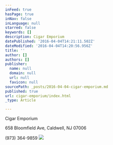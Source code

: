 ```yaml
---
inFeed: true
hasPage: true
inNav: false
inLanguage: null
starred: false
keywords: []
description: Cigar Emporium
datePublished: '2016-04-04T14:21:11.502Z'
dateModified: '2016-04-04T14:20:56.956Z'
title: ''
author: []
authors: []
publisher:
  name: null
  domain: null
  url: null
  favicon: null
sourcePath: _posts/2016-04-04-cigar-emporium.md
published: true
url: cigar-emporium/index.html
_type: Article

---
```

Cigar Emporium

658 Bloomfield Ave, Caldwell, NJ 07006

(973) 364-9859
![](https://the-grid-user-content.s3-us-west-2.amazonaws.com/ebf0d551-fa6a-4255-b271-e579082818e3.jpg)